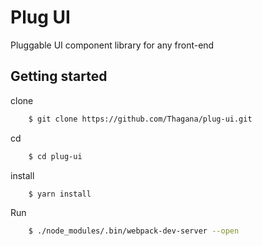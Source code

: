 # Plug UI

Pluggable UI component library for any front-end

## Getting started

clone 
```bash
    $ git clone https://github.com/Thagana/plug-ui.git
```
cd

```bash
    $ cd plug-ui
```
install
```bash
    $ yarn install
```
Run
```bash
    $ ./node_modules/.bin/webpack-dev-server --open
```
